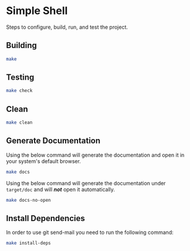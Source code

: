 # Simple Shell

Steps to configure, build, run, and test the project.

## Building

```bash
make
```

## Testing

```bash
make check
```

## Clean

```bash
make clean
```

## Generate Documentation

Using the below command will generate the documentation and open it in your system's default browser.

```bash
make docs
```

Using the below command will generate the documentation under `target/doc` and will ***not*** open it automatically.

```bash
make docs-no-open
```

## Install Dependencies

In order to use git send-mail you need to run the following command:

```bash
make install-deps
```
